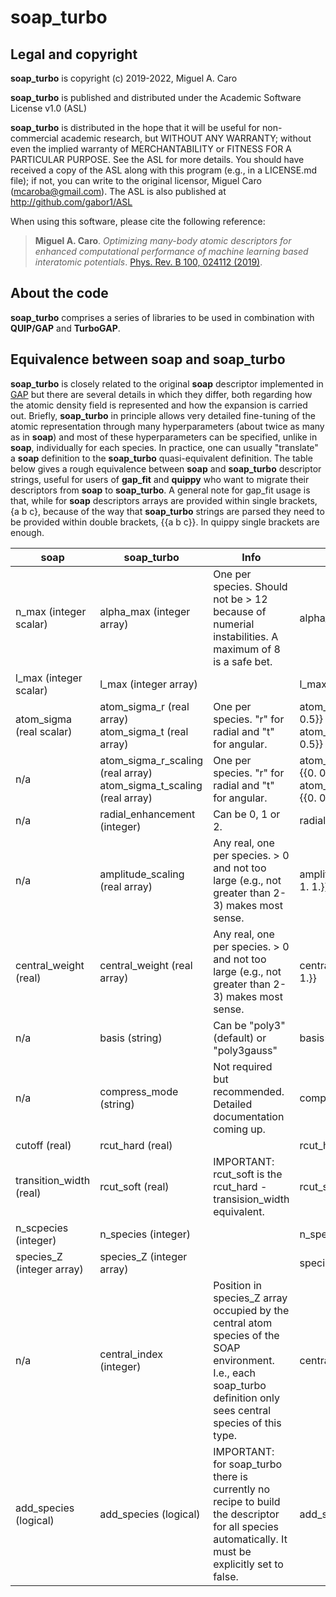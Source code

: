 # soap_turbo

## Legal and copyright

**soap_turbo** is copyright (c) 2019-2022, Miguel A. Caro

**soap_turbo** is published and distributed under the
Academic Software License v1.0 (ASL)

**soap_turbo** is distributed in the hope that it will be useful for
non-commercial academic research, but WITHOUT ANY WARRANTY; without even
the implied warranty of MERCHANTABILITY or FITNESS FOR A PARTICULAR
PURPOSE. See the ASL for more details. You should have received a copy
of the ASL along with this program (e.g., in a LICENSE.md file);
if not, you can write to the original licensor, Miguel Caro
(mcaroba@gmail.com). The ASL is also published at
http://github.com/gabor1/ASL

When using this software, please cite the following reference:

>**Miguel A. Caro**. *Optimizing many-body atomic descriptors for enhanced computational
>performance of machine learning based interatomic potentials*. [Phys. Rev. B 100, 024112
>(2019)](https://journals.aps.org/prb/abstract/10.1103/PhysRevB.100.024112).

## About the code

**soap_turbo** comprises a series of libraries to be used in combination
with **QUIP/GAP** and **TurboGAP**.

## Equivalence between soap and soap_turbo

**soap_turbo** is closely related to the original **soap** descriptor implemented in
[GAP](http://github.com/libatoms/GAP) but there are several details in which they
differ, both regarding how the atomic density field is represented and how the expansion
is carried out. Briefly, **soap_turbo** in principle allows very detailed fine-tuning
of the atomic representation through many hyperparameters (about twice as many as in
**soap**) and most of these hyperparameters can be specified, unlike in **soap**,
individually for each species. In practice, one can usually "translate" a **soap**
definition to the **soap_turbo** quasi-equivalent definition. The table below gives
a rough equivalence between **soap** and **soap_turbo** descriptor strings, useful for
users of **gap_fit** and **quippy** who want to migrate their descriptors from **soap**
to **soap_turbo**. A general note for gap_fit usage is that, while for **soap** descriptors arrays are
provided within single brackets, {a b c}, because of the way that **soap_turbo** strings are parsed
they need to be provided within double brackets, {{a b c}}. In quippy single brackets are
enough.

| soap | soap_turbo | Info | Example |
| --- | --- | --- | --- |
| n_max (integer scalar) | alpha_max (integer array) | One per species. Should not be > 12 because of numerial instabilities. A maximum of 8 is a safe bet. | alpha_max={{8 8 8}} |
| l_max (integer scalar) | l_max (integer array) | | l_max=8 |
| atom_sigma (real scalar) | atom_sigma_r (real array) <br> atom_sigma_t (real array) | One per species. "r" for radial and "t" for angular. | atom_sigma_r={{0.5 0.5 0.5}} <br> atom_sigma_t={{0.5 0.5 0.5}} |
| n/a | atom_sigma_r_scaling (real array) <br> atom_sigma_t_scaling (real array) | One per species. "r" for radial and "t" for angular. | atom_sigma_r_scaling={{0. 0. 0.}} <br> atom_sigma_t_scaling={{0. 0. 0.}} |
| n/a | radial_enhancement (integer) | Can be 0, 1 or 2. | radial_enhancement=1 |
| n/a | amplitude_scaling (real array) | Any real, one per species. > 0 and not too large (e.g., not greater than 2-3) makes most sense. | amplitude_scaling={{1. 1. 1.}} |
| central_weight (real) | central_weight (real array) | Any real, one per species. > 0 and not too large (e.g., not greater than 2-3) makes most sense. | central_weight={{1. 1. 1.}} |
| n/a | basis (string) | Can be "poly3" (default) or "poly3gauss" | basis="poly3gauss" |
| n/a | compress_mode (string) | Not required but recommended. Detailed documentation coming up. | compress_mode="trivial" |
| cutoff (real) | rcut_hard (real) | | rcut_hard=5.0 |
| transition_width (real) | rcut_soft (real) | IMPORTANT: rcut_soft is the rcut_hard - transision_width equivalent. | rcut_soft=4.5 |
| n_scpecies (integer) | n_species (integer) | | n_species=3 |
| species_Z (integer array) | species_Z (integer array) | | species_Z={{1 6 8}} |
| n/a | central_index (integer) | Position in species_Z array occupied by the central atom species of the SOAP environment. I.e., each soap_turbo definition only sees central species of this type. | central_index=2 |
| add_species (logical) | add_species (logical) | IMPORTANT: for soap_turbo there is currently no recipe to build the descriptor for all species automatically. It must be explicitly set to false. | add_species=F |
